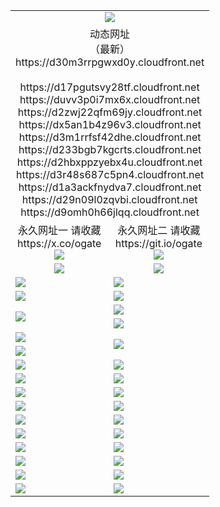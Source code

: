 ﻿<table>
  <tr></tr>
  <tr><td colspan=2 align=center><img src="https://d30m3rrpgwxd0y.cloudfront.net/Up/oGate.jpg" /></td></tr>
  <tr><td colspan=2 align=center>动态网址<br/>（最新）
<br>https://d30m3rrpgwxd0y.cloudfront.net
<br>
<br>https://d17pgutsvy28tf.cloudfront.net
<br>https://duvv3p0i7mx6x.cloudfront.net
<br>https://d2zwj22qfm69jy.cloudfront.net
<br>https://dx5an1b4z96v3.cloudfront.net
<br>https://d3m1rrfsf42dhe.cloudfront.net
<br>https://d233bgb7kgcrts.cloudfront.net
<br>https://d2hbxppzyebx4u.cloudfront.net
<br>https://d3r48s687c5pn4.cloudfront.net
<br>https://d1a3ackfnydva7.cloudfront.net
<br>https://d29n09l0zqvbi.cloudfront.net
<br>https://d9omh0h66jlqq.cloudfront.net
    </td>
  </tr>
  <tr>
    <td align=center>永久网址一 请收藏<br/>https://x.co/ogate<br><img src="https://d30m3rrpgwxd0y.cloudfront.net/Up/0WMGD1.png" /></td>
    <td align=center>永久网址二 请收藏<br/>https://git.io/ogate<br><img src="https://d30m3rrpgwxd0y.cloudfront.net/Up/0WMGD2.png" /></td>
  </tr>
  <tr>
    <td align=center><a href="https://d30m3rrpgwxd0y.cloudfront.net/?from=github"><img src="https://d30m3rrpgwxd0y.cloudfront.net/Up/0WMPG.jpg" /></a></td>
    <td align=center><a href="https://d30m3rrpgwxd0y.cloudfront.net/ogUP.aspx?name=0oGate.apk&from=github"><img src="https://d30m3rrpgwxd0y.cloudfront.net/Up/0WMAZ.jpg" /></a></td>
  </tr>
  <tr>
    <td><a href="https://d30m3rrpgwxd0y.cloudfront.net/oNote.aspx?id=oGate&from=github" target="_blank"><img src="https://d30m3rrpgwxd0y.cloudfront.net/Up/0WCYY.jpg" /></a></td>
    <td><a href="https://d30m3rrpgwxd0y.cloudfront.net/oNote.aspx?id=oNote&from=github" target="_blank"><img src="https://d30m3rrpgwxd0y.cloudfront.net/Up/0WZTT.jpg" /></a></td>
  </tr>
  <tr>
    <td><a href="https://d30m3rrpgwxd0y.cloudfront.net/ogDY.aspx?from=github" target="_blank"><img src="https://d30m3rrpgwxd0y.cloudfront.net/Up/DY.jpg"/></a></td>
    <td><a href="https://d30m3rrpgwxd0y.cloudfront.net/ogST.aspx?from=github" target="_blank"><img src="https://d30m3rrpgwxd0y.cloudfront.net/Up/ST.jpg"/></a></td>
  </tr>
  <tr>
    <td rowspan=2><a href="https://d30m3rrpgwxd0y.cloudfront.net/ogUP.aspx?name=WJ.mp4&from=github" target="_blank"><img src="https://d30m3rrpgwxd0y.cloudfront.net/Up/WJ.jpg" /></a></td>
    <td><a href="https://d30m3rrpgwxd0y.cloudfront.net/ogUP.aspx?name=DKC.mp4&count=17&from=github" target="_blank"><img src="https://d30m3rrpgwxd0y.cloudfront.net/Up/DKC.jpg" /></a></td> 
  </tr>
  <tr>
    <td><a href="https://d30m3rrpgwxd0y.cloudfront.net/ogUP.aspx?name=LRWS.mp4&count=6B:16,5A:10,5B:35,4A:14,4B:19,3A:10,3B:26,2A:16,2B:21,1A:23,1B:29&from=github" target="_blank"><img src="https://d30m3rrpgwxd0y.cloudfront.net/Up/LRWS.jpg" /></a></td>
  </tr>
  <tr>
    <td><a href="https://d30m3rrpgwxd0y.cloudfront.net/ogUP.aspx?name=JQR.mp4&count=2&from=github" target="_blank"><img src="https://d30m3rrpgwxd0y.cloudfront.net/Up/JQR.jpg" /></a></td>   
    <td rowspan=2><a href="https://d30m3rrpgwxd0y.cloudfront.net/ogUP.aspx?name=JP.mp4&count=9&from=github" target="_blank"><img src="https://d30m3rrpgwxd0y.cloudfront.net/Up/JP.jpg" /></td>
  </tr>
  <tr>
    <td><a href="https://d30m3rrpgwxd0y.cloudfront.net/ogUP.aspx?name=ZSJ.mp4&count=16&from=github" target="_blank"><img src="https://d30m3rrpgwxd0y.cloudfront.net/Up/ZSJ.jpg" /></a></td>
  </tr>
  <tr>
    <td><a href="https://d30m3rrpgwxd0y.cloudfront.net/ogUP.aspx?name=SSZJ.mp4&count=7&current=2&from=github" target="_blank"><img src="https://d30m3rrpgwxd0y.cloudfront.net/Up/SSZJ.jpg" /></a></td>
    <td><a href="https://d30m3rrpgwxd0y.cloudfront.net/ogUP.aspx?name=WH.mp4&from=github" target="_blank"><img src="https://d30m3rrpgwxd0y.cloudfront.net/Up/WH.jpg" /></a></td>
  </tr>
  <tr>
    <td><a href="https://d30m3rrpgwxd0y.cloudfront.net/ogUP.aspx?name=DWHM.mp4&from=github" target="_blank"><img src="https://d30m3rrpgwxd0y.cloudfront.net/Up/DWHM.jpg" /></a></td>
    <td><a href="https://d30m3rrpgwxd0y.cloudfront.net/ogUP.aspx?name=XTFY.mp4&count=24&from=github" target="_blank"><img src="https://d30m3rrpgwxd0y.cloudfront.net/Up/XTFY.jpg" /></a></td>
  </tr>
  <tr>
    <td><a href="https://d30m3rrpgwxd0y.cloudfront.net/ogUP.aspx?name=4SQQ.mp4&count=06:10&current=06:10&from=github" target="_blank"><img src="https://d30m3rrpgwxd0y.cloudfront.net/Up/4SQQ0.jpg" /></a></td>
    <td><a href="https://d30m3rrpgwxd0y.cloudfront.net/ogUP.aspx?name=4SHQ.mp4&count=06:10&current=06:10&from=github" target="_blank"><img src="https://d30m3rrpgwxd0y.cloudfront.net/Up/4SHQ0.jpg" /></a></td>
  </tr>
  <tr>
    <td><a href="https://d30m3rrpgwxd0y.cloudfront.net/ogUP.aspx?name=4SZG.mp4&count=06:12&current=06:10&from=github" target="_blank"><img src="https://d30m3rrpgwxd0y.cloudfront.net/Up/4SZG0.jpg" /></a></td>
    <td><a href="https://d30m3rrpgwxd0y.cloudfront.net/ogUP.aspx?name=4SDJ.mp4&count=06:16&current=06:15&from=github" target="_blank"><img src="https://d30m3rrpgwxd0y.cloudfront.net/Up/4SDJ0.jpg" /></a></td>
  </tr>
  <tr>
    <td><a href="https://d30m3rrpgwxd0y.cloudfront.net/onUP.aspx?name=https://x.co/dtw99&from=github" target="_blank"><img src="https://d30m3rrpgwxd0y.cloudfront.net/Up/0DTW.jpg"/></a></td>
    <td><a href="https://d30m3rrpgwxd0y.cloudfront.net/onUP.aspx?name=https://d2tyo2h9ydw5hf.cloudfront.net/acenter/&from=github" target="_blank"><img src="https://d30m3rrpgwxd0y.cloudfront.net/Up/0TDW.jpg" /></a></td>
  </tr>
  <tr>
    <td><a href="https://d30m3rrpgwxd0y.cloudfront.net/onUP.aspx?name=https://d3qz7yth5i2rae.cloudfront.net/gb/nsc413.htm&from=github" target="_blank"><img src="https://d30m3rrpgwxd0y.cloudfront.net/Up/0DJY.jpg" /></a></td>
    <td><a href="https://d30m3rrpgwxd0y.cloudfront.net/onUP.aspx?name=https://dgyo0jey7vwa5.cloudfront.net/xtr/gb/prog204.html&from=github" target="_blank"><img src="https://d30m3rrpgwxd0y.cloudfront.net/Up/0XTR.jpg" /></a></td>
  </tr>
  <tr>
    <td><a href="https://d30m3rrpgwxd0y.cloudfront.net/onUP.aspx?name=https://d7203y8eitivv.cloudfront.net&from=github" target="_blank"><img src="https://d30m3rrpgwxd0y.cloudfront.net/Up/0MHW.jpg" /></a></td>
    <td><a href="https://d30m3rrpgwxd0y.cloudfront.net/onUP.aspx?name=https://d38z1xzg5vtneh.cloudfront.net&from=github" target="_blank"><img src="https://d30m3rrpgwxd0y.cloudfront.net/Up/0ZJW.jpg" /></a></td>
  </tr>
  <tr>
    <td><a href="https://d30m3rrpgwxd0y.cloudfront.net/ogUP.aspx?name=FG.zip&from=github" target="_blank"><img src="https://d30m3rrpgwxd0y.cloudfront.net/Up/FG.jpg" /></a></td>
    <td><a href="https://d30m3rrpgwxd0y.cloudfront.net/ogUP.aspx?name=FGA.apk&from=github" target="_blank"><img src="https://d30m3rrpgwxd0y.cloudfront.net/Up/FGA.jpg" /></a></td>
  </tr>
  <tr>
    <td><a href="https://d30m3rrpgwxd0y.cloudfront.net/ogUP.aspx?name=U.zip&from=github" target="_blank"><img src="https://d30m3rrpgwxd0y.cloudfront.net/Up/U.jpg" /></a></td>
    <td><a href="https://d30m3rrpgwxd0y.cloudfront.net/ogUP.aspx?name=UA.apk&from=github" target="_blank"><img src="https://d30m3rrpgwxd0y.cloudfront.net/Up/UA.jpg" /></a></td>
  </tr>
  <tr>
    <td><a href="https://d30m3rrpgwxd0y.cloudfront.net/ogUP.aspx?name=0iPPOTV.zip&from=github" target="_blank"><img src="https://d30m3rrpgwxd0y.cloudfront.net/Up/0iPPOTV.jpg" /></a></td>
    <td><a href="https://d30m3rrpgwxd0y.cloudfront.net/ogUP.aspx?name=0iNTD.apk&from=github" target="_blank"><img src="https://d30m3rrpgwxd0y.cloudfront.net/Up/0iNTD.jpg" /></a></td>
  </tr>
</table>
